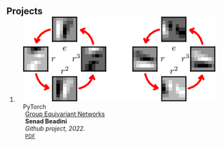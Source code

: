 <h2 id="publications" style="margin: 2px 0px -15px;">Projects</h2>

<div class="publications">
<ol class="bibliography">

<li>
<div class="pub-row">

  <div class="col-sm-3 abbr" style="position: relative;padding-right: 15px;padding-left: 15px;">
    <img src="assets/img/group.png" class="teaser img-fluid z-depth-1">
    <abbr class="badge">PyTorch</abbr>
  </div>
  <div class="col-sm-9" style="position: relative;padding-right: 15px;padding-left: 20px;">
    <div class="title"><a href="https://github.com/senad96/Group-Equivariant-Networks/blob/master/main.pdf">Group Equivariant Networks</a></div>
    <div class="author"><strong>Senad Beadini</strong></div>
    <div class="periodical"><em>Github project<strong></strong>, 2022.</em></div>
    <div class="links">
      <a href="https://github.com/senad96/Group-Equivariant-Networks/blob/master/main.pdf" class="btn btn-sm z-depth-0" role="button" target="_blank" style="font-size:12px;">PDF</a>
      <strong><i style="color:#e74d3c"></i></strong>
    </div>
  </div>
</div>
</li>
  
<br>

</ol>
</div>
